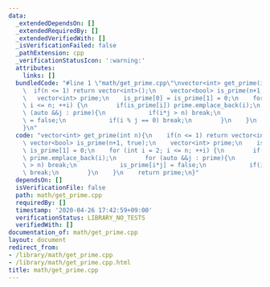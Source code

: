 ```yaml
---
data:
  _extendedDependsOn: []
  _extendedRequiredBy: []
  _extendedVerifiedWith: []
  _isVerificationFailed: false
  _pathExtension: cpp
  _verificationStatusIcon: ':warning:'
  attributes:
    links: []
  bundledCode: "#line 1 \"math/get_prime.cpp\"\nvector<int> get_prime(int n){\n  \
    \  if(n <= 1) return vector<int>();\n    vector<bool> is_prime(n+1, true);\n \
    \   vector<int> prime;\n    is_prime[0] = is_prime[1] = 0;\n    for (int i = 2;\
    \ i <= n; ++i) {\n        if(is_prime[i]) prime.emplace_back(i);\n        for\
    \ (auto &&j : prime){\n            if(i*j > n) break;\n            is_prime[i*j]\
    \ = false;\n            if(i % j == 0) break;\n        }\n    }\n    return prime;\n\
    }\n"
  code: "vector<int> get_prime(int n){\n    if(n <= 1) return vector<int>();\n   \
    \ vector<bool> is_prime(n+1, true);\n    vector<int> prime;\n    is_prime[0] =\
    \ is_prime[1] = 0;\n    for (int i = 2; i <= n; ++i) {\n        if(is_prime[i])\
    \ prime.emplace_back(i);\n        for (auto &&j : prime){\n            if(i*j\
    \ > n) break;\n            is_prime[i*j] = false;\n            if(i % j == 0)\
    \ break;\n        }\n    }\n    return prime;\n}"
  dependsOn: []
  isVerificationFile: false
  path: math/get_prime.cpp
  requiredBy: []
  timestamp: '2020-04-26 17:42:59+09:00'
  verificationStatus: LIBRARY_NO_TESTS
  verifiedWith: []
documentation_of: math/get_prime.cpp
layout: document
redirect_from:
- /library/math/get_prime.cpp
- /library/math/get_prime.cpp.html
title: math/get_prime.cpp
---
```

